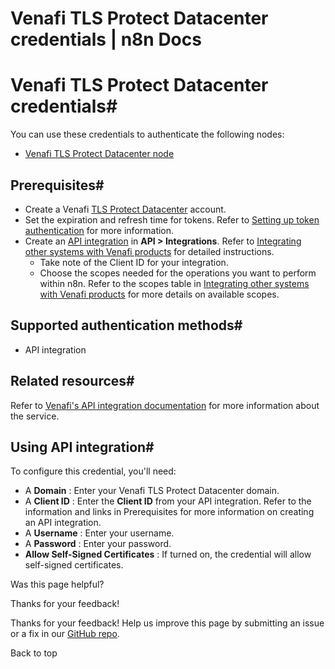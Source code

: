 # Venafi TLS Protect Datacenter credentials | n8n Docs

[ ](https://github.com/n8n-io/n8n-docs/edit/main/docs/integrations/builtin/credentials/venafitlsprotectdatacenter.md "Edit this page")

# Venafi TLS Protect Datacenter credentials#

You can use these credentials to authenticate the following nodes:

  * [Venafi TLS Protect Datacenter node](../../app-nodes/n8n-nodes-base.venafitlsprotectdatacenter/)

## Prerequisites#

  * Create a Venafi [TLS Protect Datacenter](https://venafi.com/) account.
  * Set the expiration and refresh time for tokens. Refer to [Setting up token authentication](https://docs.venafi.com/Docs/current/TopNav/Content/SDK/AuthSDK/t-SDKa-Setup-OAuth.php) for more information.
  * Create an [API integration](https://docs.venafi.com/Docs/current/TopNav/Content/API-ApplicationIntegration/c-APIAppIntegrations-about.php) in **API > Integrations**. Refer to [Integrating other systems with Venafi products](https://docs.venafi.com/Docs/current/TopNav/Content/API-ApplicationIntegration/t-APIAppIntegrations-creating.php) for detailed instructions.
    * Take note of the Client ID for your integration.
    * Choose the scopes needed for the operations you want to perform within n8n. Refer to the scopes table in [Integrating other systems with Venafi products](https://docs.venafi.com/Docs/current/TopNav/Content/API-ApplicationIntegration/t-APIAppIntegrations-creating.php) for more details on available scopes.

## Supported authentication methods#

  * API integration

## Related resources#

Refer to [Venafi's API integration documentation](https://docs.venafi.com/Docs/currentSDK/TopNav/Content/SDK/WebSDK/c-sdk-AboutThisGuide.php) for more information about the service.

## Using API integration#

To configure this credential, you'll need:

  * A **Domain** : Enter your Venafi TLS Protect Datacenter domain.
  * A **Client ID** : Enter the **Client ID** from your API integration. Refer to the information and links in Prerequisites for more information on creating an API integration.
  * A **Username** : Enter your username.
  * A **Password** : Enter your password.
  * **Allow Self-Signed Certificates** : If turned on, the credential will allow self-signed certificates.

Was this page helpful? 

Thanks for your feedback! 

Thanks for your feedback! Help us improve this page by submitting an issue or a fix in our [GitHub repo](https://github.com/n8n-io/n8n-docs). 

Back to top
